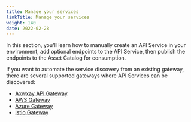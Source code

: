 ```yaml
---
title: Manage your services
linkTitle: Manage your services
weight: 140
date: 2022-02-28
---
```


In this section, you'll learn how to manually create an API Service in your environment, add optional endpoints to the API Service, then publish the endpoints to the Asset Catalog for consumption.

If you want to automate the service discovery from an existing gateway, there are several supported gateways where API Services can be discovered:

* [Axwxay API Gateway](/docs/connect_manage_environ/connect_api_manager)
* [AWS Gateway](/docs/connect_manage_environ/connect_aws_gateway)
* [Azure Gateway](/docs/connect_manage_environ/connect_azure_gateway)
* [Istio Gateway](/docs/connect_manage_environ/mesh_management)
